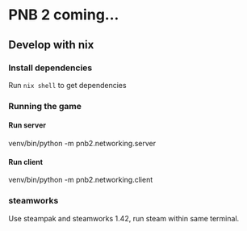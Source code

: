 # PNB 2 coming...

## Develop with nix

### Install dependencies
Run `nix shell` to get dependencies

### Running the game
#### Run server
venv/bin/python -m pnb2.networking.server
#### Run client
venv/bin/python -m pnb2.networking.client

### steamworks
Use steampak and steamworks 1.42, run steam within same terminal.


